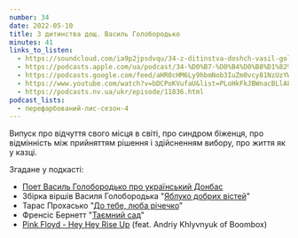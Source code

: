 ```yaml
---
number: 34
date: 2022-05-10
title: З дитинства дощ. Василь Голобородько
minutes: 41
links_to_listen:
  - https://soundcloud.com/ia9p2jpsdvqu/34-z-ditinstva-doshch-vasil-goloborodko
  - https://podcasts.apple.com/ua/podcast/34-%D0%B7-%D0%B4%D0%B8%D1%82%D0%B8%D0%BD%D1%81%D1%82%D0%B2%D0%B0-%D0%B4%D0%BE%D1%89-%D0%B2%D0%B0%D1%81%D0%B8%D0%BB%D1%8C-%D0%B3%D0%BE%D0%BB%D0%BE%D0%B1%D0%BE%D1%80%D0%BE%D0%B4%D1%8C%D0%BA%D0%BE/id1563575488?i=1000560223845
  - https://podcasts.google.com/feed/aHR0cHM6Ly9hbmNob3IuZm0vcy81NzUzYWEwMC9wb2RjYXN0L3Jzcw/episode/NjYxMjlmNTktNGQzYS00ZmMyLWJmNjktYjRiOTMyMTg2OTQ5?sa=X&ved=0CAUQkfYCahgKEwi40uiI_ND6AhUAAAAAHQAAAAAQ2wM
  - https://www.youtube.com/watch?v=bDCPoKVufaU&list=PLoHkFkJBWnacBLlALQduflWj_gRis3Bxx&index=3
  - https://podcasts.nv.ua/ukr/episode/11836.html
podcast_lists:
  - перефарбований-лис-сезон-4
---
```


Випуск про відчуття свого місця в світі, про синдром біженця, про відмінність
між прийняттям рішення і здійсненням вибору, про життя як у казці.

Згадане у подкасті:

- [Поет Василь Голобородько про український Донбас][1]
- Збірка віршів Василя Голобородька "[Яблуко добрих вістей][2]"
- Тарас Прохасько "[До тебе, люба річечко][3]"
- Френсіс Бернетт "[Таємний сад][4]"
- [Pink Floyd - Hey Hey Rise Up][5] (feat. Andriy Khlyvnyuk of Boombox)

[1]: https://youtu.be/yNfw_0cZwz0
[2]: https://store.ababahalamaha.com.ua/index.php/yabluko-dobrykh-vistei.html
[3]: https://zbruc.eu/node/111695
[4]: https://www.yakaboo.ua/ua/taemnij-sad-1804046.html
[5]: https://youtu.be/saEpkcVi1d4
